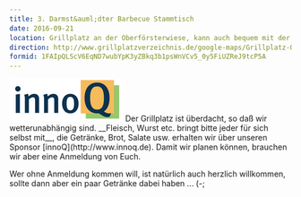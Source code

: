 ```yaml
---
title: 3. Darmst&auml;dter Barbecue Stammtisch
date: 2016-09-21
location: Grillplatz an der Oberförsterwiese, kann auch bequem mit der Straßenbahn (Böllenfalltor) erreicht werden!
direction: http://www.grillplatzver​zeichnis.de/google-maps/Grillplatz-Oberfoersterwiese.html
formid: 1FAIpQLScV6EqND7wubYpK3yZBkq3b1psWnVCv5_0y5FiUZReJ9tcP5A
---
```


<img src="/images/sponsors/innoq.png" class="speakerpic"/>
Der Grillplatz ist überdacht, so daß wir wetterunabhängig sind. __Fleisch, Wurst etc. bringt bitte jeder für sich selbst mit__, die Getränke, Brot, Salate usw. erhalten wir über unseren Sponsor [innoQ](http://www.innoq.de). Damit wir planen können, brauchen wir aber eine Anmeldung von Euch.

Wer ohne Anmeldung kommen will, ist natürlich auch herzlich willkommen, sollte dann aber ein paar Getränke dabei haben ... (-;
